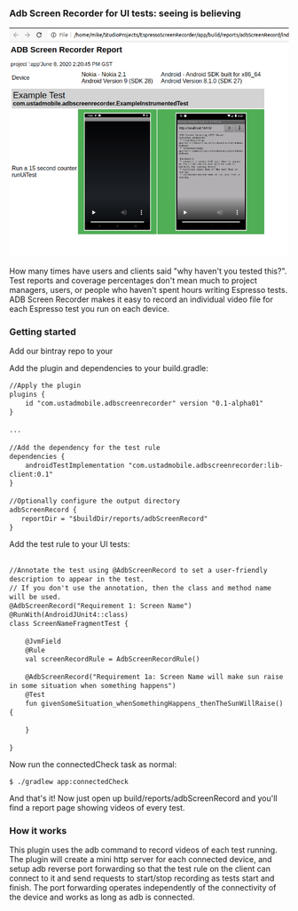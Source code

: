 
### Adb Screen Recorder for UI tests: seeing is believing

![Image of report output](images/reportpic.png)

How many times have users and clients said "why haven't you tested this?". Test reports and coverage
percentages don't mean much to project managers, users, or people who haven't spent hours writing
Espresso tests. ADB Screen Recorder makes it easy to record an individual video file for each
Espresso test you run on each device.

### Getting started

Add our bintray repo to your

Add the plugin and dependencies to your build.gradle:
```
//Apply the plugin
plugins {
    id "com.ustadmobile.adbscreenrecorder" version "0.1-alpha01"
}

...

//Add the dependency for the test rule
dependencies {
    androidTestImplementation "com.ustadmobile.adbscreenrecorder:lib-client:0.1"
}

//Optionally configure the output directory
adbScreenRecord {
   reportDir = "$buildDir/reports/adbScreenRecord"
}
```

Add the test rule to your UI tests:
```

//Annotate the test using @AdbScreenRecord to set a user-friendly description to appear in the test.
// If you don't use the annotation, then the class and method name will be used.
@AdbScreenRecord("Requirement 1: Screen Name")
@RunWith(AndroidJUnit4::class)
class ScreenNameFragmentTest {

    @JvmField
    @Rule
    val screenRecordRule = AdbScreenRecordRule()

    @AdbScreenRecord("Requirement 1a: Screen Name will make sun raise in some situation when something happens")
    @Test
    fun givenSomeSituation_whenSomethingHappens_thenTheSunWillRaise() {

    }

}
```

Now run the connectedCheck task as normal:

```
$ ./gradlew app:connectedCheck
```

And that's it! Now just open up build/reports/adbScreenRecord and you'll find a report page
showing videos of every test.

### How it works

This plugin uses the adb command to record videos of each test running. The plugin will create a
mini http server for each connected device, and setup adb reverse port forwarding so that the
test rule on the client can connect to it and send requests to start/stop recording as tests
start and finish. The port forwarding operates independently of the connectivity of the device
and works as long as adb is connected.

